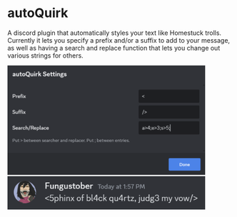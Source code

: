 # autoQuirk
A discord plugin that automatically styles your text like Homestuck trolls. Currently it lets you specify a prefix and/or a suffix to add to your message, as well as having a search and replace function that lets you change out various strings for others.

<img width="443" alt="quirk setup screen" src="https://github.com/Fungustober/autoQuirk/blob/main/example%201.png">
<img width="443" alt="quirk example" src="https://github.com/Fungustober/autoQuirk/blob/main/example%202.png">
